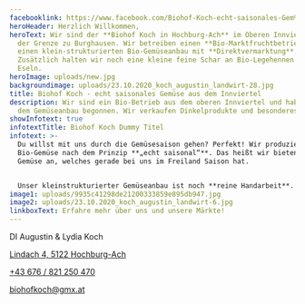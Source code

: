 ```yaml
---
facebooklink: https://www.facebook.com/Biohof-Koch-echt-saisonales-Gem%C3%BCse-aus-dem-Innviertel-108494664222849/
heroHeader: Herzlich Willkommen,
heroText: Wir sind der **Biohof Koch in Hochburg-Ach** im Oberen Innviertel an
  der Grenze zu Burghausen. Wir betreiben einen **Bio-Marktfruchtbetrieb** und
  einen klein-strukturierten Bio-Gemüseanbau mit **Direktvermarktung**.
  Zusätzlich halten wir noch eine kleine feine Schar an Bio-Legehennen und vier
  Eseln.
heroImage: uploads/new.jpg
backgroundimage: uploads/23.10.2020_koch_augustin_landwirt-28.jpg
title: Biohof Koch - echt saisonales Gemüse aus dem Innviertel
description: Wir sind ein Bio-Betrieb aus dem oberen Innviertel und haben mit
  dem Gemüseanbau begonnen. Wir verkaufen Dinkelprodukte und besonderes Gemüse.
showInfotext: true
infotextTitle: Biohof Koch Dummy Titel
infotext: >-
  Du willst mit uns durch die Gemüsesaison gehen? Perfekt! Wir produzieren das
  Bio-Gemüse nach dem Prinzip **„echt saisonal“**. Das heißt wir bieten nur das
  Gemüse an, welches gerade bei uns im Freiland Saison hat.


  Unser kleinstrukturierter Gemüseanbau ist noch **reine Handarbeit**. Wir setzen, pflegen und ernten per Hand. Unser Biogemüse gibt es bei uns auf Märkten und im **Hofladen** zu erwerben. Mit unserem **abwechselnden Sortiment** möchten wir euch eine genussvolle Abwechslung bieten. Unser Gemüse stammt aus **100% Eigenproduktion**.
image1: uploads/9935c41298de21200333859e895db947.jpg
image2: uploads/23.10.2020_koch_augustin_landwirt-6.jpg
linkboxText: Erfahre mehr über uns und unsere Märkte!
---
```


DI Augustin & Lydia Koch

[Lindach 4, 5122 Hochburg-Ach](https://goo.gl/maps/bKrKznbMTmFijf5s9)

[+43 676 / 821 250 470](tel:+43676821250470)

[biohofkoch@gmx.at](mailto:biohofkoch@gmx.at)
